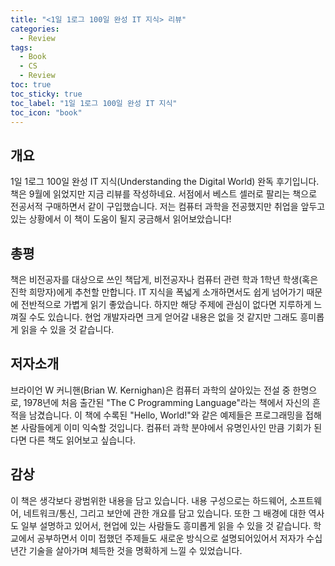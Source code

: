 ```yaml
---
title: "<1일 1로그 100일 완성 IT 지식> 리뷰"
categories:
  - Review
tags:
  - Book
  - CS
  - Review
toc: true
toc_sticky: true
toc_label: "1일 1로그 100일 완성 IT 지식"
toc_icon: "book"
---
```


## 개요
1일 1로그 100일 완성 IT 지식(Understanding the Digital World) 완독 후기입니다. 책은 9월에 읽었지만 지금 리뷰를 작성하네요. 서점에서 베스트 셀러로 팔리는 책으로 전공서적 구매하면서 같이 구입했습니다. 저는 컴퓨터 과학을 전공했지만 취업을 앞두고 있는 상황에서 이 책이 도움이 될지 궁금해서 읽어보았습니다!

## 총평
책은 비전공자를 대상으로 쓰인 책답게, 비전공자나 컴퓨터 관련 학과 1학년 학생(혹은 진학 희망자)에게 추천할 만합니다. IT 지식을 폭넓게 소개하면서도 쉽게 넘어가기 때문에 전반적으로 가볍게 읽기 좋았습니다. 하지만 해당 주제에 관심이 없다면 지루하게 느껴질 수도 있습니다. 현업 개발자라면 크게 얻어갈 내용은 없을 것 같지만 그래도 흥미롭게 읽을 수 있을 것 같습니다.

## 저자소개
브라이언 W 커니핸(Brian W. Kernighan)은 컴퓨터 과학의 살아있는 전설 중 한명으로, 1978년에 처음 출간된 "The C Programming Language"라는 책에서 자신의 흔적을 남겼습니다. 이 책에 수록된 "Hello, World!"와 같은 예제들은 프로그래밍을 접해본 사람들에게 이미 익숙할 것입니다. 컴퓨터 과학 분야에서 유명인사인 만큼 기회가 된다면 다른 책도 읽어보고 싶습니다.

## 감상
이 책은 생각보다 광범위한 내용을 담고 있습니다. 내용 구성으로는 하드웨어, 소프트웨어, 네트워크/통신, 그리고 보안에 관한 개요를 담고 있습니다. 또한 그 배경에 대한 역사도 일부 설명하고 있어서, 현업에 있는 사람들도 흥미롭게 읽을 수 있을 것 같습니다. 
학교에서 공부하면서 이미 접했던 주제들도 새로운 방식으로 설명되어있어서 저자가 수십 년간 기술을 살아가며 체득한 것을 명확하게 느낄 수 있었습니다.